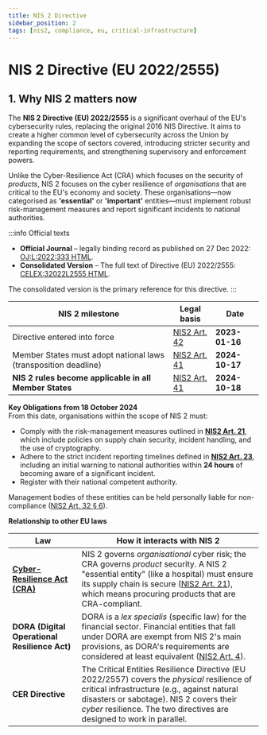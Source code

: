 ```yaml
---
title: NIS 2 Directive
sidebar_position: 2
tags: [nis2, compliance, eu, critical-infrastructure]
---
```

# NIS 2 Directive (EU 2022/2555)

## 1. Why NIS 2 matters now

The **NIS 2 Directive (EU) 2022/2555** is a significant overhaul of the EU's cybersecurity rules, replacing the original 2016 NIS Directive. It aims to create a higher common level of cybersecurity across the Union by expanding the scope of sectors covered, introducing stricter security and reporting requirements, and strengthening supervisory and enforcement powers.

Unlike the Cyber-Resilience Act (CRA) which focuses on the security of *products*, NIS 2 focuses on the cyber resilience of *organisations* that are critical to the EU's economy and society. These organisations—now categorised as **'essential'** or **'important'** entities—must implement robust risk-management measures and report significant incidents to national authorities.

:::info Official texts
- **Official Journal** – legally binding record as published on 27 Dec 2022: [OJ:L:2022:333 HTML][nis2_oj].
- **Consolidated Version** – The full text of Directive (EU) 2022/2555: [CELEX:32022L2555 HTML][nis2_consolidated].

The consolidated version is the primary reference for this directive.
:::

| NIS 2 milestone | Legal basis | Date |
| --- | --- | --- |
| Directive entered into force | [NIS2 Art. 42][nis2_art42] | **2023-01-16** |
| Member States must adopt national laws (transposition deadline) | [NIS2 Art. 41][nis2_art41] | **2024-10-17** |
| **NIS 2 rules become applicable in all Member States** | [NIS2 Art. 41][nis2_art41] | **2024-10-18** |

**Key Obligations from 18 October 2024**  
From this date, organisations within the scope of NIS 2 must:
*   Comply with the risk-management measures outlined in **[NIS2 Art. 21][nis2_art21]**, which include policies on supply chain security, incident handling, and the use of cryptography.
*   Adhere to the strict incident reporting timelines defined in **[NIS2 Art. 23][nis2_art23]**, including an initial warning to national authorities within **24 hours** of becoming aware of a significant incident.
*   Register with their national competent authority.

Management bodies of these entities can be held personally liable for non-compliance ([NIS2 Art. 32 § 6][nis2_art32]).

**Relationship to other EU laws**

| Law | How it interacts with NIS 2 |
|-----|---------------------------|
| **[Cyber-Resilience Act (CRA)](./cra-overview.md)** | NIS 2 governs *organisational* cyber risk; the CRA governs *product* security. A NIS 2 "essential entity" (like a hospital) must ensure its supply chain is secure ([NIS2 Art. 21][nis2_art21]), which means procuring products that are CRA-compliant. |
| **DORA (Digital Operational Resilience Act)** | DORA is a *lex specialis* (specific law) for the financial sector. Financial entities that fall under DORA are exempt from NIS 2's main provisions, as DORA's requirements are considered at least equivalent ([NIS2 Art. 4][nis2_art4]). |
| **CER Directive** | The Critical Entities Resilience Directive (EU 2022/2557) covers the *physical* resilience of critical infrastructure (e.g., against natural disasters or sabotage). NIS 2 covers their *cyber* resilience. The two directives are designed to work in parallel. |

<!-- Citations -->
[nis2_oj]: https://eur-lex.europa.eu/legal-content/EN/TXT/HTML/?uri=CELEX:32022R2554 "Official Journal of Directive (EU) 2022/2555"
[nis2_consolidated]: https://eur-lex.europa.eu/legal-content/EN/TXT/HTML/?uri=CELEX:02022L2555-20221227 "Consolidated text of Directive (EU) 2022/2555"
[nis2_art4]: https://eur-lex.europa.eu/legal-content/EN/TXT/HTML/?uri=CELEX:02022L2555-20221227#art_4 "NIS 2 Article 4 – Sector-specific Union legal acts"
[nis2_art21]: https://eur-lex.europa.eu/legal-content/EN/TXT/HTML/?uri=CELEX:02022L2555-20221227#art_21 "NIS 2 Article 21 – Cybersecurity risk-management measures"
[nis2_art23]: https://eur-lex.europa.eu/legal-content/EN/TXT/HTML/?uri=CELEX:02022L2555-20221227#art_23 "NIS 2 Article 23 – Reporting obligations"
[nis2_art32]: https://eur-lex.europa.eu/legal-content/EN/TXT/HTML/?uri=CELEX:02022L2555-20221227#art_32 "NIS 2 Article 32 – General conditions for imposing administrative fines"
[nis2_art41]: https://eur-lex.europa.eu/legal-content/EN/TXT/HTML/?uri=CELEX:02022L2555-20221227#art_41 "NIS 2 Article 41 – Transposition"
[nis2_art42]: https://eur-lex.europa.eu/legal-content/EN/TXT/HTML/?uri=CELEX:02022L2555-20221227#art_42 "NIS 2 Article 42 – Entry into force" 
